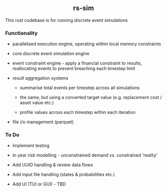 <h2 align="center"> rs-sim </h2>

This rust codebase is for running discrete event simulations

### Functionality

- parallelised execution engine, operating within local memory constraints

- core discrete event simulation engine

- event constraint engine - apply a financial constraint to results, reallocating events to prevent breaching each timestep limit

- result aggregation systems
  
  - summarise total events per timestep across all simulations
  
  - the same, but using a converted target value (e.g. replacement cost / asset value etc.)
  
  - profile values across each timestep within each iteration

- file i/o management (parquet)

### To Do

- Implement testing

- In year risk modelling - unconstrained demand vs. constrained 'reality'

- Add UUID handling & review data flows

- Add input file handling (states & probabilities etc.)

- Add UI (TUI or GUI) - TBD
